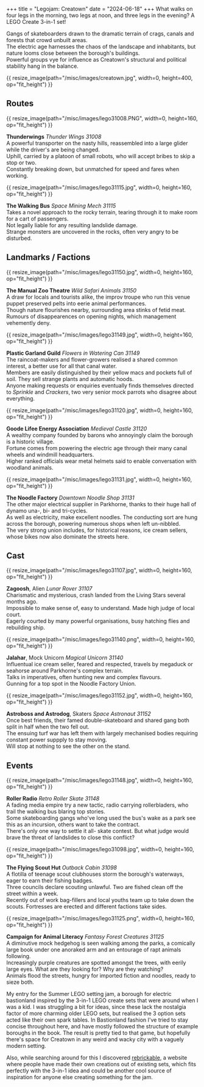 +++
title = "Legojam: Creatown"
date = "2024-06-18"
+++
What walks on four legs in the morning, two legs at noon, and three legs in the evening? A LEGO Create 3-in-1 set!
<!-- more -->
Gangs of skateboarders drawn to the dramatic terrain of crags, canals and forests that crowd unbuilt areas.\
The electric age harnesses the chaos of the landscape and inhabitants, but nature looms close between the borough's buildings.\
Powerful groups vye for influence as Creatown's structural and political stability hang in the balance.

{{ resize_image(path="/misc/images/creatown.jpg", width=0, height=400, op="fit_height") }}
## Routes
{{ resize_image(path="/misc/images/lego31008.PNG", width=0, height=160, op="fit_height") }}

**Thunderwings** *Thunder Wings 31008*\
A powerful transporter on the nasty hills, reassembled into a large glider while the driver's are being changed.\
Uphill, carried by a platoon of small robots, who will accept bribes to skip a stop or two.\
Constantly breaking down, but unmatched for speed and fares when working.

{{ resize_image(path="/misc/images/lego31115.jpg", width=0, height=160, op="fit_height") }}

**The Walking Bus** *Space Mining Mech 31115*\
Takes a novel approach to the rocky terrain, tearing through it to make room for a cart of passengers.\
Not legally liable for any resulting landslide damage.\
Strange monsters are uncovered in the rocks, often very angry to be disturbed.

## Landmarks / Factions
{{ resize_image(path="/misc/images/lego31150.jpg", width=0, height=160, op="fit_height") }}

**The Manual Zoo Theatre** *Wild Safari Animals 31150*\
A draw for locals and tourists alike, the improv troupe who run this venue puppet preserved pelts into eerie animal performances.\
Though nature flourishes nearby, surrounding area stinks of fetid meat.\
Rumours of disappearences on opening nights, which management vehemently deny.

{{ resize_image(path="/misc/images/lego31149.jpg", width=0, height=160, op="fit_height") }}

**Plastic Garland Guild** *Flowers in Watering Can 31149*\
The raincoat-makers and flower-growers realised a shared common interest, a better use for all that canal water.\
Members are easily distinguished by their yellow macs and pockets full of soil. They sell strange plants and automatic hoods.\
Anyone making requests or enquiries eventually finds themselves directed to *Sprinkle* and *Crackers*, two very senior mock parrots who disagree about everything.

{{ resize_image(path="/misc/images/lego31120.jpg", width=0, height=160, op="fit_height") }}

**Goode Lifee Energy Association** *Medieval Castle 31120*\
A wealthy company founded by barons who annoyingly claim the borough is a historic village.\
Fortune comes from powering the electric age through their many canal wheels and windmill headquarters.\
Higher ranked officials wear metal helmets said to enable conversation with woodland animals.

{{ resize_image(path="/misc/images/lego31131.jpg", width=0, height=160, op="fit_height") }}

**The Noodle Factory** *Downtown Noodle Shop 31131*\
The other major electrical supplier in Parkhorne, thanks to their huge hall of dynamo una-, bi- and tri-cycles.\
As well as electricity, make excellent noodles. The conducting sort are hung across the borough, powering numerous shops when left un-nibbled.\
The very strong union includes, for historical reasons, ice cream sellers, whose bikes now also dominate the streets here.

## Cast
{{ resize_image(path="/misc/images/lego31107.jpg", width=0, height=160, op="fit_height") }}

**Zagoosh**, Alien *Lunar Rover 31107*\
Charismatic and mysterious, crash landed from the Living Stars several months ago.\
Impossible to make sense of, easy to understand. Made high judge of local court.\
Eagerly courted by many powerful organisations, busy hatching flies and rebuilding ship.

{{ resize_image(path="/misc/images/lego31140.png", width=0, height=160, op="fit_height") }}

**Jalahar**, Mock Unicorn *Magical Unicorn 31140*\
Influentual ice cream seller, feared and respected, travels by megaduck or seahorse around Parkhorne's complex terrain.\
Talks in imperatives, often hunting new and complex flavours.\
Gunning for a top spot in the Noodle Factory Union.

{{ resize_image(path="/misc/images/lego31152.jpg", width=0, height=160, op="fit_height") }}

**Astroboss and Astrodog**, Skaters *Space Astronaut 31152*\
Once best friends, their famed double-skateboard and shared gang both split in half when the two fell out.\
The ensuing turf war has left them with largely mechanised bodies requiring constant power suppply to stay moving.\
Will stop at nothing to see the other on the stand.

## Events
{{ resize_image(path="/misc/images/lego31148.jpg", width=0, height=160, op="fit_height") }}

**Roller Radio** *Retro Roller Skate 31148*\
A fading media empire try a new tactic, radio carrying rollerbladers, who trail the walking bus blaring top stories.\
Some skateboarding gangs who've long used the bus's wake as a park see this as an incursion, others want to take the contract.\
There's only one way to settle it all- skate contest. But what judge would brave the threat of landslides to close this conflict?

{{ resize_image(path="/misc/images/lego31098.jpg", width=0, height=160, op="fit_height") }}

**The Flying Scout Hut** *Outback Cabin 31098*\
A flotilla of teenage scout clubhouses storm the borough's waterways, eager to earn their fishing badges.\
Three councils declare scouting unlawful. Two are fished clean off the street within a week.\
Recently out of work bag-fillers and local youths team up to take down the scouts. Fortresses are erected and different factions take sides.

{{ resize_image(path="/misc/images/lego31125.png", width=0, height=160, op="fit_height") }}

**Campaign for Animal Literacy** *Fantasy Forest Creatures 31125*\
A diminutive mock hedgehog is seen walking among the parks, a comically large book under one anoraked arm and an entourage of rapt animals following.\
Increasingly purple creatures are spotted amongst the trees, with eerily large eyes. What are they looking for? Why are they watching?\
Animals flood the streets, hungry for imported fiction and noodles, ready to sieze both. 

My entry for the Summer LEGO setting jam, a borough for electric bastionland inspired by the 3-in-1 LEGO create sets that were around when I was a kid. I was struggling a bit for ideas, since these lack the nostalgia factor of more charming older LEGO sets, but realised the 3 option sets acted like their own spark tables. In Bastionland fashion I've tried to stay concise throughout here, and have mostly followed the structure of example boroughs in the book. The result is pretty tied to that game, but hopefully there's space for Creatown in any weird and wacky city with a vaguely modern setting.

Also, while searching around for this I discovered [rebrickable](https://rebrickable.com/mocs/?theme=672), a website where people have made their own creations out of existing sets, which fits perfectly with the 3-in-1 idea and could be another cool source of inspiration for anyone else creating something for the jam.
